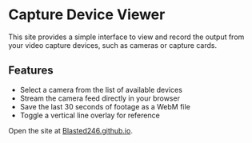 # Capture Device Viewer

This site provides a simple interface to view and record the output from your video capture devices, such as cameras or capture cards.

## Features

- Select a camera from the list of available devices
- Stream the camera feed directly in your browser
- Save the last 30 seconds of footage as a WebM file
- Toggle a vertical line overlay for reference

Open the site at [Blasted246.github.io](https://Blasted246.github.io).
